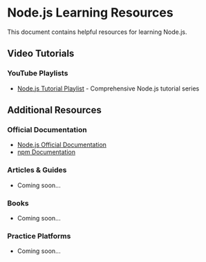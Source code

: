# Node.js Learning Resources

This document contains helpful resources for learning Node.js.

## Video Tutorials

### YouTube Playlists

- [Node.js Tutorial Playlist](https://www.youtube.com/playlist?list=PLC3y8-rFHvwh8shCMHFA5kWxD9PaPwxaY) - Comprehensive Node.js tutorial series

## Additional Resources

### Official Documentation

- [Node.js Official Documentation](https://nodejs.org/docs/)
- [npm Documentation](https://docs.npmjs.com/)

### Articles & Guides

- Coming soon...

### Books

- Coming soon...

### Practice Platforms

- Coming soon...
